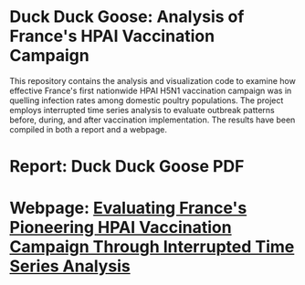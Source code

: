 # Duck Duck Goose: Analysis of France's HPAI Vaccination Campaign

This repository contains the analysis and visualization code to examine how effective France's first nationwide HPAI H5N1 vaccination campaign was in quelling infection rates among domestic poultry populations. The project employs interrupted time series analysis to evaluate outbreak patterns before, during, and after vaccination implementation. The results have been compiled in both a report and a webpage. 

# Report: Duck Duck Goose PDF

# Webpage: [Evaluating France's Pioneering HPAI Vaccination Campaign Through Interrupted Time Series Analysis](https://stately-crepe-6d10c7.netlify.app/)

